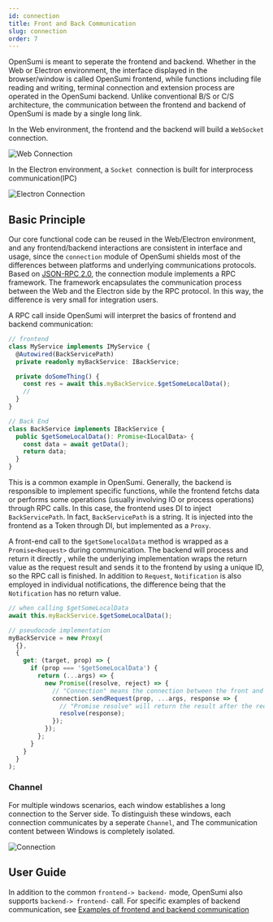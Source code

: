 ```yaml
---
id: connection
title: Front and Back Communication
slug: connection
order: 7
---
```


OpenSumi is meant to seperate the frontend and backend. Whether in the Web or Electron environment, the interface displayed in the browser/window is called OpenSumi frontend, while functions including file reading and writing, terminal connection and extension process are operated in the OpenSumi backend. Unlike conventional B/S or C/S architecture, the communication between the frontend and backend of OpenSumi is made by a single long link.  

In the Web environment, the frontend and the backend will build a `WebSocket` connection.  

![Web Connection](https://img.alicdn.com/imgextra/i3/O1CN01QiEuJD1QeVE2NkPMY_!!6000000002001-55-tps-182-243.svg)

In the Electron environment, a `Socket `connection is built for interprocess communication(IPC)  

![Electron Connection](https://img.alicdn.com/imgextra/i3/O1CN01zDX6Wg1tjeXHaqyjQ_!!6000000005938-55-tps-232-242.svg)

## Basic Principle

Our core functional code can be reused in the Web/Electron environment, and any frontend/backend interactions are consistent in interface and usage, since the `connection` module of OpenSumi shields most of the differences between platforms and underlying communications protocols. Based on [JSON-RPC 2.0](https://www.jsonrpc.org/specification), the connection module implements a RPC framework. The framework encapsulates the communication process between the Web and the Electron side by the RPC protocol. In this way, the difference is very small for integration users.

A RPC call inside OpenSumi will interpret the basics of frontend and backend communication:

```typescript
// frontend
class MyService implements IMyService {
  @Autowired(BackServicePath)
  private readonly myBackService: IBackService;

  private doSomeThing() {
    const res = await this.myBackService.$getSomeLocalData();
    //
  }
}

// Back End
class BackService implements IBackService {
  public $getSomeLocalData(): Promise<ILocalData> {
    const data = await getData();
    return data;
  }
}
```

This is a common example in OpenSumi. Generally, the backend is responsible to implement specific functions, while the frontend fetchs data or performs some operations (usually involving IO or process operations) through RPC calls. In this case, the frontend uses DI to inject `BackServicePath`. In fact, `BackServicePath` is a string. It is injected into the frontend as a Token through DI, but implemented as a `Proxy`.  

A front-end call to the `$getSomelocalData` method is wrapped as a `Promise<Request>` during communication. The backend will process and return it directly , while the underlying implementation wraps the return value as the request result and sends it to the frontend by using a unique ID, so the RPC call is finished. In addition to `Request`,  `Notification` is also employed in individual notifications, the difference being that the `Notification` has no return value.

```typescript
// when calling $getSomeLocalData
await this.myBackService.$getSomeLocalData();

// pseudocode implementation
myBackService = new Proxy(
  {},
  {
    get: (target, prop) => {
      if (prop === '$getSomeLocalData') {
        return (...args) => {
          new Promise((resolve, reject) => {
            // "Connection" means the connection between the front and back ends
            connection.sendRequest(prop, ...args, response => {
              // "Promise resolve" will return the result after the request returned
              resolve(response);
            });
          });
        };
      }
    }
  }
);
```

### Channel

For multiple windows scenarios, each window establishes a long connection to the Server side. To distinguish these windows, each connection communicates by a seperate `Channel`, and The communication content between Windows is completely isolated.

![Connection](https://img.alicdn.com/imgextra/i2/O1CN01aN1VYn1dkzqWPK2ev_!!6000000003775-55-tps-825-362.svg)

## User Guide

In addition to the common `frontend-> backend-` mode, OpenSumi also supports `backend-> frontend-` call. For specific examples of backend communication, see [Examples of frontend and backend communication](../sample/connection-between-browser-and-node)

